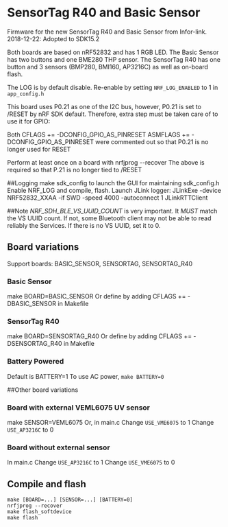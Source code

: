 # SensorTag R40 and Basic Sensor
Firmware for the new SensorTag R40 and Basic Sensor from Infor-link.
2018-12-22: Adopted to SDK15.2

Both boards are based on nRF52832 and has 1 RGB LED. The Basic Sensor has two buttons and one BME280 THP sensor. The SensorTag R40 has one button and 3 sensors (BMP280, BMI160, AP3216C) as well as on-board flash.

The LOG is by default disable. Re-enable by setting `NRF_LOG_ENABLED` to 1 in `app_config.h`

This board uses P0.21 as one of the I2C bus, however, P0.21 is set to /RESET by nRF SDK default. Therefore, extra step must be taken care of to use it for GPIO:

Both
    CFLAGS += -DCONFIG_GPIO_AS_PINRESET
    ASMFLAGS += -DCONFIG_GPIO_AS_PINRESET
were commented out so that P0.21 is no longer used for RESET

Perform at least once on a board with
    nrfjprog --recover
The above is required so that P.21 is no longer tied to /RESET

##Logging
make sdk_config to launch the GUI for maintaining sdk_config.h
Enable NRF_LOG and compile, flash.
Launch JLink logger:
JLinkExe -device NRF52832_XXAA -if SWD -speed 4000 -autoconnect 1
JLinkRTTClient


##Note
_NRF_SDH_BLE_VS_UUID_COUNT_ is very important. It *MUST* match the VS UUID count. If not, some Bluetooth client may not be able to read reliably the Services. If there is no VS UUID, set it to 0.

## Board variations

Support boards: BASIC_SENSOR, SENSORTAG, SENSORTAG_R40

### Basic Sensor
make BOARD=BASIC_SENSOR
Or define by adding CFLAGS += -DBASIC_SENSOR in Makefile

### SensorTag R40
make BOARD=SENSORTAG_R40
Or define by adding CFLAGS += -DSENSORTAG_R40 in Makefile

### Battery Powered
Default is BATTERY=1
To use AC power,
```make BATTERY=0```

##Other board variations

### Board with external VEML6075 UV sensor
make SENSOR=VEML6075
Or, in main.c
Change `USE_VME6075` to 1
Change `USE_AP3216C` to 0

### Board without external sensor

In main.c
Change `USE_AP3216C` to 1
Change `USE_VME6075` to 0

## Compile and flash
```cd pca10040/s132/armgcc
make [BOARD=...] [SENSOR=...] [BATTERY=0]
nrfjprog --recover
make flash_softdevice
make flash
```


